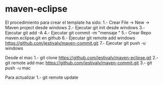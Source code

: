 # maven-eclipse
El procedimiento para crear el template ha sido:
1.- Crear File -> New -> Maven project desde windows
2.- Ejecutar git init desde windows
3.- Ejecutar git add -A
4.- Ejecutar git commit -m "mensaje "
5.- Crear Repo maven.eclipse.git en github
6.- Ejecutar git remote add windows https://github.com/jestivalv/maven-commit.git
7.- Ejecutar git push -u windows


Desde el mac
1.- git clone https://github.com/jestivalv/maven-eclipse.git
2.- git remote add mac https://github.com/jestivalv/maven-commit.git
3.- git push -u mac



Para actualizar
1.- git remote update
